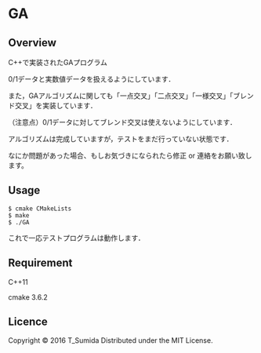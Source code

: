 # GA

## Overview
C++で実装されたGAプログラム

0/1データと実数値データを扱えるようにしています．

また，GAアルゴリズムに関しても「一点交叉」「二点交叉」「一様交叉」「ブレンド交叉」を実装しています．

（注意点）0/1データに対してブレンド交叉は使えないようにしています．

アルゴリズムは完成していますが，テストをまだ行っていない状態です．

なにか問題があった場合、もしお気づきになられたら修正 or 連絡をお願い致します。

## Usage
```
$ cmake CMakeLists
$ make
$ ./GA
```
これで一応テストプログラムは動作します．

## Requirement
C++11

cmake 3.6.2

## Licence
Copyright © 2016 T_Sumida Distributed under the MIT License.
